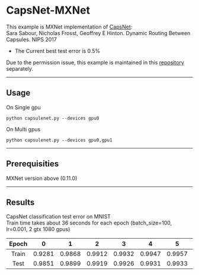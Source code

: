 **CapsNet-MXNet**
=========================================

This example is MXNet implementation of [CapsNet](https://arxiv.org/abs/1710.09829):  
Sara Sabour, Nicholas Frosst, Geoffrey E Hinton. Dynamic Routing Between Capsules. NIPS 2017
- The Current best test error is 0.5%  

Due to the permission issue, this example is maintained in this [repository](https://github.com/samsungsds-rnd/capsnet.mxnet) separately.
* * *
## **Usage**
On Single gpu
```
python capsulenet.py --devices gpu0
```
On Multi gpus
```
python capsulenet.py --devices gpu0,gpu1
```

* * *
## **Prerequisities**

MXNet version above (0.11.0)

***
## **Results**  
CapsNet classification test error on MNIST  
Train time takes about 36 seconds for each epoch (batch_size=100, lr=0.001, 2 gtx 1080 gpus)

| Epoch | 0 | 1 | 2 | 3 | 4 | 5 | 6 | 7 | 8 | 9 | 10 | 11 | 12 | 13 | 14 | 15 | 16 |
| :---: | :---: | :---: | :---: | :---: | :---: | :---: | :---: | :---: | :---: | :---: | :---: | :---: | :---: | :---: | :---: | :---: | :---: |
| Train | 0.9281 | 0.9868 | 0.9912 | 0.9932 | 0.9947 | 0.9957 | 0.9965 | 0.9971 | 0.9976 | 0.9980 | 0.9981 | 0.9984 | 0.9986 | 0.9987 | 0.9988 | 0.9989 | 0.9989 |
| Test | 0.9851 | 0.9899 | 0.9919 | 0.9926 | 0.9931 | 0.9933 | 0.9937 | 0.9939 | 0.9943 | 0.9944 | 0.9946 | 0.9945 | 0.9948 | 0.9947 | 0.9948 | 0.9948 | 0.995 |
